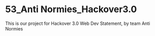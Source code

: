 # 53_Anti Normies_Hackover3.0
This is our project for Hackover 3.0 Web Dev Statement, by team Anti Normies
